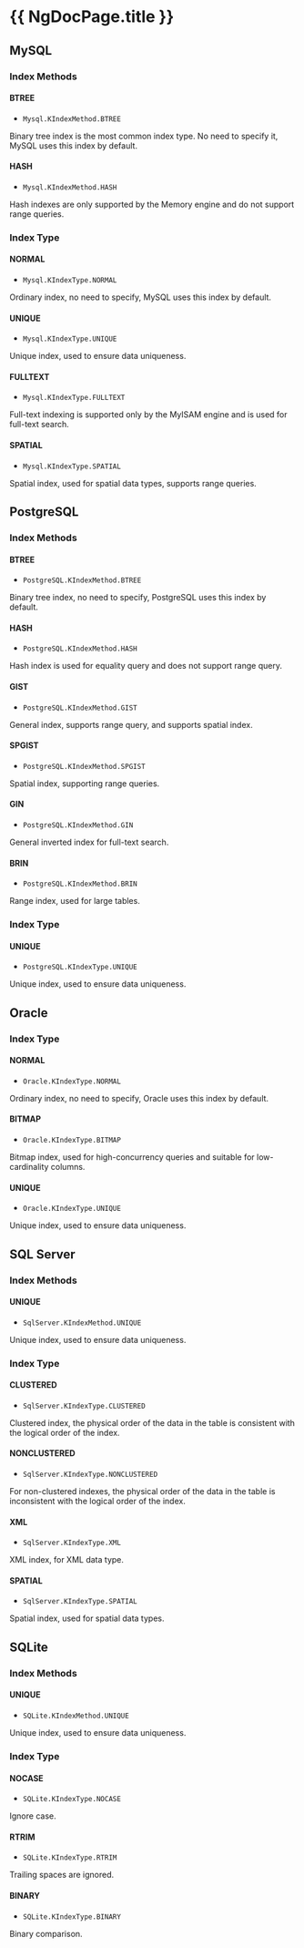 # {{ NgDocPage.title }}

## MySQL

### Index Methods

#### BTREE

- `Mysql.KIndexMethod.BTREE`

Binary tree index is the most common index type. No need to specify it, MySQL uses this index by default.

#### HASH

- `Mysql.KIndexMethod.HASH`

Hash indexes are only supported by the Memory engine and do not support range queries.

### Index Type

#### NORMAL

- `Mysql.KIndexType.NORMAL`

Ordinary index, no need to specify, MySQL uses this index by default.

#### UNIQUE

- `Mysql.KIndexType.UNIQUE`

Unique index, used to ensure data uniqueness.

#### FULLTEXT

- `Mysql.KIndexType.FULLTEXT`

Full-text indexing is supported only by the MyISAM engine and is used for full-text search.

#### SPATIAL

- `Mysql.KIndexType.SPATIAL`

Spatial index, used for spatial data types, supports range queries.

## PostgreSQL

### Index Methods

#### BTREE

- `PostgreSQL.KIndexMethod.BTREE`

Binary tree index, no need to specify, PostgreSQL uses this index by default.

#### HASH

- `PostgreSQL.KIndexMethod.HASH`

Hash index is used for equality query and does not support range query.

#### GIST

- `PostgreSQL.KIndexMethod.GIST`

General index, supports range query, and supports spatial index.

#### SPGIST

- `PostgreSQL.KIndexMethod.SPGIST`

Spatial index, supporting range queries.

#### GIN

- `PostgreSQL.KIndexMethod.GIN`

General inverted index for full-text search.

#### BRIN

- `PostgreSQL.KIndexMethod.BRIN`

Range index, used for large tables.

### Index Type

#### UNIQUE

- `PostgreSQL.KIndexType.UNIQUE`

Unique index, used to ensure data uniqueness.

## Oracle

### Index Type

#### NORMAL

- `Oracle.KIndexType.NORMAL`

Ordinary index, no need to specify, Oracle uses this index by default.

#### BITMAP

- `Oracle.KIndexType.BITMAP`

Bitmap index, used for high-concurrency queries and suitable for low-cardinality columns.

#### UNIQUE

- `Oracle.KIndexType.UNIQUE`

Unique index, used to ensure data uniqueness.

## SQL Server

### Index Methods

#### UNIQUE

- `SqlServer.KIndexMethod.UNIQUE`

Unique index, used to ensure data uniqueness.

### Index Type

#### CLUSTERED

- `SqlServer.KIndexType.CLUSTERED`

Clustered index, the physical order of the data in the table is consistent with the logical order of the index.

#### NONCLUSTERED

- `SqlServer.KIndexType.NONCLUSTERED`

For non-clustered indexes, the physical order of the data in the table is inconsistent with the logical order of the index.

#### XML

- `SqlServer.KIndexType.XML`

XML index, for XML data type.

#### SPATIAL

- `SqlServer.KIndexType.SPATIAL`

Spatial index, used for spatial data types.

## SQLite

### Index Methods

#### UNIQUE

- `SQLite.KIndexMethod.UNIQUE`

Unique index, used to ensure data uniqueness.

### Index Type

#### NOCASE

- `SQLite.KIndexType.NOCASE`

Ignore case.

#### RTRIM

- `SQLite.KIndexType.RTRIM`

Trailing spaces are ignored.

#### BINARY

- `SQLite.KIndexType.BINARY`

Binary comparison.


